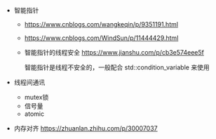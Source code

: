 - 智能指针
  - https://www.cnblogs.com/wangkeqin/p/9351191.html
  
  - https://www.cnblogs.com/WindSun/p/11444429.html
  
  - 智能指针的线程安全 https://www.jianshu.com/p/cb3e574eee5f
  
    智能指针是线程不安全的，一般配合 std::condition_variable 来使用
  
- 线程间通讯
  
  - mutex锁
  - 信号量
  - atomic
  
- 内存对齐 https://zhuanlan.zhihu.com/p/30007037

  